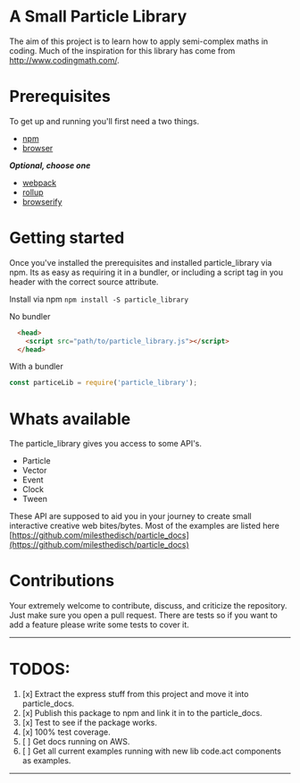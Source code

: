 # A Small Particle Library

The aim of this project is to learn how to apply semi-complex maths in coding.
Much of the inspiration for this library has come from http://www.codingmath.com/.

# Prerequisites

To get up and running you'll first need a two things.

- [npm](https://www.npmjs.com/)
- [browser](https://www.google.com/chrome/)

***Optional, choose one***

- [webpack](https://webpack.github.io/)
- [rollup](https://rollupjs.org/)
- [browserify](http://browserify.org/)


# Getting started

Once you've installed the prerequisites and installed particle_library via npm. Its as easy as requiring it in a bundler, or including a script tag in you header with the correct source attribute.

Install via npm
`npm install -S particle_library`

No bundler
```html
  <head>
    <script src="path/to/particle_library.js"></script>
  </head>
```

With a bundler
```js
const particeLib = require('particle_library');
```

# Whats available

The particle_library gives you access to some API's.

- Particle
- Vector
- Event
- Clock
- Tween

These API are supposed to aid you in your journey to create small interactive creative web bites/bytes. Most of the examples are listed here [https://github.com/milesthedisch/particle_docs](https://github.com/milesthedisch/particle_docs)

# Contributions

Your extremely welcome to contribute, discuss, and criticize the repository. Just make sure you open a pull request. There are tests so if you want to add a feature please write some tests to cover it.

---

# TODOS:

1. [x] Extract the express stuff from this project and move it into particle_docs.
2. [x] Publish this package to npm and link it in to the particle_docs.
3. [x] Test to see if the package works.
4. [x] 100% test coverage.
5. [ ] Get docs running on AWS.
6. [ ] Get all current examples running with new lib code.act components as examples.

---






